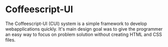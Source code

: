 # Coffeescript-UI

The Coffeescript-UI (CUI) system is a simple framework to develop webapplications quickly. It's main design goal was to give the programmer an easy way to focus on problem solution without creating HTML and CSS files.

